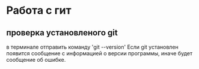 # Работа с гит
## проверка установленого  git
в терминале отправить команду  'git --version'
Если  git  установлен появится сообщение с информацией о версии программы, иначе будет сообщение об ошибке.

